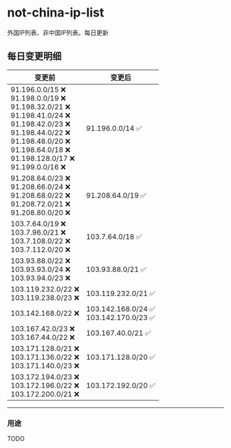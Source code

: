 # not-china-ip-list
外国IP列表、非中国IP列表。每日更新

每日变更明细
--------------------
|  变更前   | 变更后 |
|  ----  | ----  |
|  91.196.0.0/15 :x: <br> 91.198.0.0/19 :x: <br> 91.198.32.0/21 :x: <br> 91.198.41.0/24 :x: <br> 91.198.42.0/23 :x: <br> 91.198.44.0/22 :x: <br> 91.198.48.0/20 :x: <br> 91.198.64.0/18 :x: <br> 91.198.128.0/17 :x: <br> 91.199.0.0/16 :x: <br> | 91.196.0.0/14 :white_check_mark: | 
|  91.208.64.0/23 :x: <br> 91.208.66.0/24 :x: <br> 91.208.68.0/22 :x: <br> 91.208.72.0/21 :x: <br> 91.208.80.0/20 :x: <br> | 91.208.64.0/19 :white_check_mark: | 
|  103.7.64.0/19 :x: <br> 103.7.96.0/21 :x: <br> 103.7.108.0/22 :x: <br> 103.7.112.0/20 :x: <br> | 103.7.64.0/18 :white_check_mark: | 
|  103.93.88.0/22 :x: <br> 103.93.93.0/24 :x: <br> 103.93.94.0/23 :x: <br> | 103.93.88.0/21 :white_check_mark: | 
|  103.119.232.0/22 :x: <br> 103.119.238.0/23 :x: <br> | 103.119.232.0/21 :white_check_mark: | 
|  103.142.168.0/22 :x:  | 103.142.168.0/24 :white_check_mark: <br> 103.142.170.0/23 :white_check_mark: <br>  | 
|  103.167.42.0/23 :x: <br> 103.167.44.0/22 :x: <br> | 103.167.40.0/21 :white_check_mark: | 
|  103.171.128.0/21 :x: <br> 103.171.136.0/22 :x: <br> 103.171.140.0/23 :x: <br> | 103.171.128.0/20 :white_check_mark: | 
|  103.172.194.0/23 :x: <br> 103.172.196.0/22 :x: <br> 103.172.200.0/21 :x: <br> | 103.172.192.0/20 :white_check_mark: | 

--------------------
### 用途
TODO
